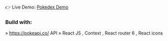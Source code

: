 👉 Live Demo: <a href='https://pokemon-api-react-zeta.vercel.app/'>Pokedex Demo</a>

<h3>Build with:</h3>

» https://pokeapi.co/ API 
» React JS , Context , React router 6 , React icons
